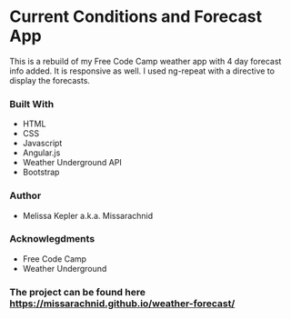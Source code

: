 # Current Conditions and Forecast App
  This is a rebuild of my Free Code Camp weather app with 4 day forecast info added.
  It is responsive as well. I used ng-repeat with a directive to display the forecasts.
### Built With
+  HTML  
+  CSS  
+  Javascript   
+  Angular.js
+  Weather Underground API 
+  Bootstrap  

### Author  
+  Melissa Kepler a.k.a. Missarachnid

### Acknowlegdments
+  Free Code Camp 
+  Weather Underground

### The project can be found here https://missarachnid.github.io/weather-forecast/

